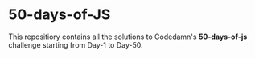 # 50-days-of-JS
This repositiory contains all the solutions to Codedamn's **50-days-of-js** challenge starting from Day-1 to Day-50. 
